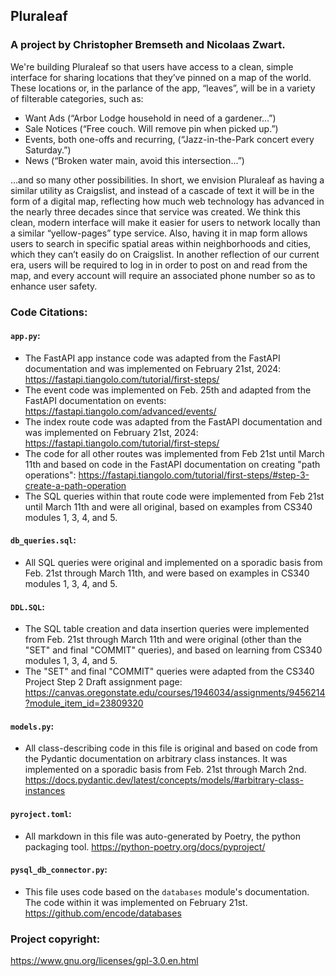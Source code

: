 ## Pluraleaf

### A project by Christopher Bremseth and Nicolaas Zwart.

We're building Pluraleaf so that users have access to a clean, simple interface for sharing locations that they’ve pinned on a map of the world. These locations or, in the parlance of the app, “leaves”, will be in a variety of filterable categories, such as:

* Want Ads (“Arbor Lodge household in need of a gardener…”)
* Sale Notices (“Free couch. Will remove pin when picked up.”)
* Events, both one-offs and recurring, (“Jazz-in-the-Park concert every Saturday.”)
* News (“Broken water main, avoid this intersection...”)

…and so many other possibilities. In short, we envision Pluraleaf as having a similar utility as Craigslist, and instead of a cascade of text it will be in the form of a digital map, reflecting how much web technology has advanced in the nearly three decades since that service was created. We think this clean, modern interface will make it easier for users to network locally than a similar “yellow-pages” type service. Also, having it in map form allows users to search in specific spatial areas within neighborhoods and cities, which they can’t easily do on Craigslist. In another reflection of our current era, users will be required to log in in order to post on and read from the map, and every account will require an associated phone number so as to enhance user safety.

### Code Citations:

#### `app.py`:
* The FastAPI app instance code was adapted from the FastAPI documentation and was implemented on February 21st, 2024: https://fastapi.tiangolo.com/tutorial/first-steps/
* The event code was implemented on Feb. 25th and adapted from the FastAPI documentation on events: https://fastapi.tiangolo.com/advanced/events/
* The index route code was adapted from the FastAPI documentation and was implemented on February 21st, 2024: https://fastapi.tiangolo.com/tutorial/first-steps/
* The code for all other routes was implemented from Feb 21st until March 11th and based on code in the FastAPI documentation on creating "path operations": https://fastapi.tiangolo.com/tutorial/first-steps/#step-3-create-a-path-operation
* The SQL queries within that route code were implemented from Feb 21st until March 11th and were all original, based on examples from CS340 modules 1, 3, 4, and 5.

#### `db_queries.sql`:
* All SQL queries were original and implemented on a sporadic basis from Feb. 21st through March 11th, and were based on examples in CS340 modules 1, 3, 4, and 5.

#### `DDL.SQL`:
* The SQL table creation and data insertion queries were implemented from Feb. 21st through March 11th and were original (other than the "SET" and final "COMMIT" queries), and based on learning from CS340 modules 1, 3, 4, and 5.
* The "SET" and final "COMMIT" queries were adapted from the CS340 Project Step 2 Draft assignment page: https://canvas.oregonstate.edu/courses/1946034/assignments/9456214?module_item_id=23809320 

#### `models.py`:
* All class-describing code in this file is original and based on code from the Pydantic documentation on arbitrary class instances. It was implemented on a sporadic basis from Feb. 21st through March 2nd. https://docs.pydantic.dev/latest/concepts/models/#arbitrary-class-instances

#### `pyroject.toml`:
* All markdown in this file was auto-generated by Poetry, the python packaging tool. https://python-poetry.org/docs/pyproject/

#### `pysql_db_connector.py`:
* This file uses code based on the `databases` module's documentation. The code within it was implemented on February 21st. https://github.com/encode/databases

### Project copyright: 
https://www.gnu.org/licenses/gpl-3.0.en.html